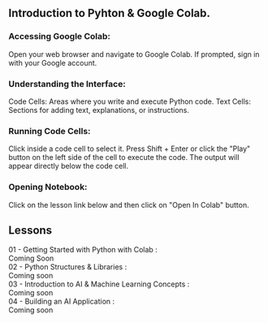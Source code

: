 ## Introduction to Pyhton & Google Colab.
### Accessing Google Colab:
Open your web browser and navigate to Google Colab.
If prompted, sign in with your Google account.
### Understanding the Interface:
Code Cells: Areas where you write and execute Python code.
Text Cells: Sections for adding text, explanations, or instructions.
### Running Code Cells:
Click inside a code cell to select it.
Press Shift + Enter or click the "Play" button on the left side of the cell to execute the code.
The output will appear directly below the code cell.
### Opening Notebook:
Click on the lesson link below and then click on "Open In Colab" button.

## Lessons
01 - Getting Started with Python with Colab :  
Coming Soon  
02 - Python Structures & Libraries :  
Coming soon  
03 - Introduction to AI & Machine Learning Concepts :  
Coming soon  
04 - Building an AI Application :  
Coming soon  
